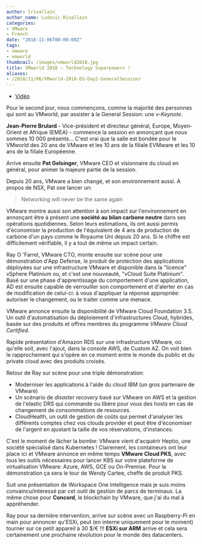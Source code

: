 ```yaml
---
author: lrivallain
author_name: Ludovic Rivallain
categories:
- VMware
- French
date: "2018-11-06T00:00:00Z"
tags:
- vmware
- vmworld
thumbnail: /images/vmworld2018.jpg
title: VMworld 2018 – Technology Superpowers !
aliases: 
- /2018/11/06/VMworld-2018-EU-Day2-GeneralSession/
---
```


* [Vidéo](https://videos.vmworld.com/global/2018/videoplayer/26843)

Pour le second jour, nous commençons, comme la majorité des personnes qui sont au VMworld, par assister à la General Session: une *v-Keynote*.

**Jean-Pierre Brulard** - Vice-président et directeur général, Europe, Moyen-Orient et Afrique (EMEA) -  commence la session en annonçant que nous sommes 10 000 présents… C'est vrai que la salle est bondée pour le VMworld des 20 ans de VMware et les 10 ans de la filiale EVMware et les 10 ans de la filiale Européenne.

Arrive ensuite **Pat Gelsinger**, VMware CEO et visionnaire du cloud en général, pour animer la majeure partie de la session.

Depuis 20 ans, VMware a bien changé, et son environnement aussi. A propos de NSX, Pat ose lancer un:

> Networking will never be the same again

VMware montre aussi son attention à son impact sur l'environnement en annonçant être à présent une **société au bilan carbone neutre** dans ses opérations quotidiennes. Selon leurs estimations, ils ont aussi permis d'économiser la production de l'équivalent de 4 ans de production de carbone d'un pays comme le Royaume Uni depuis 20 ans. Si le chiffre est difficilement vérifiable, il y a tout de même un impact certain.

Ray O 'Farrel,  VMware CTO, monte ensuite sur scène pour une démonstration d'App Defense, le produit de protection des applications déployées sur une infrastructure VMware et disponible dans la "licence" vSphere Platinium ou, et c'est une nouveauté, "vCloud Suite Platinium". Basé sur une phase d'apprentissage du comportement d'une application, AD est ensuite capable de verrouiller son comportement et d'alerter en cas de modification de celui-ci: à vous d'appliquer la réponse appropriée: autoriser le changement, ou le traiter comme une menace.

VMware annonce ensuite la disponibilité de VMware Cloud Foundation 3.5. Un outil d'automatisation du déploiement d'infrastructures Cloud, hybrides, basée sur des produits et offres membres du programme *VMware Cloud Certified*.

Rapide présentation d'Amazon RDS sur une infrastructure VMware, où qu'elle soit, avec l'ajout, dans la console AWS, de Custom  AZ. On voit bien le rapprochement qui s'opère en ce moment entre le monde du public et du private cloud avec des produits croisés.

Retour de Ray sur scène pour une triple démonstration:

* Moderniser les applications à l'aide du cloud IBM (un gros partenaire de VMware)
* Un scénario de *disaster recovery* basé sur VMware on AWS et la gestion de l'elastic DRS qui commande ou libère pour vous des hosts en cas de changement de consommations de resources.
* CloudHealth, un outil de gestion de coûts qui permet d'analyser les différents comptes chez vos clouds provider et peut être d'économiser de l'argent en ajustant la taille de vos réservations, d'instances.

C'est le moment de lâcher la bombe: VMware vient d'acquérir Heptio, une société spécialisé dans Kubernetes ! Clairement, les containeurs ont leur place ici et VMware annonce en même temps **VMware Cloud PKS**, avec tous les outils nécessaires pour lancer K8S sur votre plateforme de virtualisation VMware: Azure, AWS, GCE ou On-Premise. Pour la démonstration ça sera le tour de Wendy Cartee, cheffe de produit PKS.

Suit une présentation de Workspace One Intelligence mais je suis moins convaincu/intéressé par cet outil de gestion de parcs de terminaux. La même chose pour **Concord**, le blockchain by VMware, que j'ai du mal à appréhender.

Ray pour sa dernière intervention, arrive sur scène avec un Raspberry-Pi en main pour annoncer qu'ESXi, peut (en interne uniquement pour le moment) tourner sur ce petit appareil à 30 $/€ !!! **ESXi sur ARM** arrive et cela sera certainement une prochaine révolution pour le monde des datacenters.